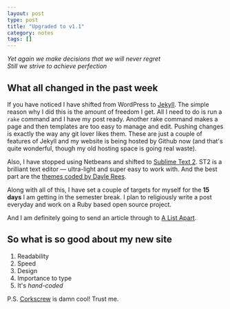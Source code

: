 ```yaml
---
layout: post
type: post
title: "Upgraded to v1.1"
category: notes
tags: []
---
```

<p class="lead text-center">
<em>Yet again we make decisions that we will never regret<br/>
Still we strive to achieve perfection</em>
</p>

## What all changed in the past week

If you have noticed I have shifted from WordPress to [Jekyll](http://jekyllrb.com). The simple reason why I did this is the amount of  freedom I get. All I need to do is run a `rake` command and I have my post ready. Another rake command makes a page and then templates are too easy to manage and edit. Pushing changes is exactly the way any git lover likes them. These are just a couple of features of Jekyll and my website is being hosted by Github now (and that's quite wonderful, though my old hosting space is going real waste).

Also, I have stopped using Netbeans and shifted to [Sublime Text 2](http://www.sublimetext.com). ST2 is a brilliant text editor &mdash; ultra-light and super easy to work with. And the best part are the [themes coded by Dayle Rees](https://github.com/daylerees/colour-schemes).

Along with all of this, I have set a couple of targets for myself for the **15 days** I am getting in the semester break. I plan to religiously write a post everyday and work on a Ruby based open source project.

<span class="highlight">And I am definitely going to send an article through to [A List Apart](http://alistapart.com).</span>

## <span class="delta note">So what is so good about my new site</span>

 1. Readability
 2. Speed
 3. Design
 4. Importance to type
 5. It's _hand-coded_

P.S. [Corkscrew](http://www.agroman.net/corkscrew) is damn cool! Trust me.